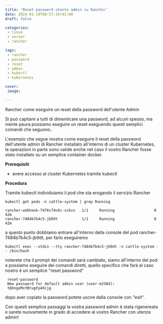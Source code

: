 ```yaml
---
title: 'Reset password utente admin su Rancher'
date: 2024-01-19T08:57:35+01:00
draft: false

categories:
 - linux
 - server
 - rancher

tags:
 - rancher
 - password
 - reset
 - admin
 - kubectl
 - kubernetes

cover:
 image:

---
```


Rancher come eseguire un reset della password dell'utente Admin

Si può capitare a tutti di dimenticare una password, ad alcuni spesso, ma niente paura possiamo eseguire un reset eseguendo questi semplici comandi che seguono..

L'esempio che segue mostra come eseguire il reset della password dell'utente admin di Rancher installato all'interno di un cluster Kubernetes, le operazioni in parte sono valide anche nel caso il vostro Rancher fosse stato installato su un semplice container docker.


**Prerequisiti**

- avere accesso al cluster Kubernetes tramite kubectl


**Procedura**

Tramite kubectl individuiamo il pod che sta erogando il servizio Rancher

    kubectl get pods -n cattle-system | grep Running

    rancher-webhook-7476c74c6c-scbvs   1/1     Running                  0             42m
    rancher-7484b7b4c5-jb9dt           1/1     Running                  0             42m

a questo punto dobbiamo entrare all'interno della console del pod rancher-7484b7b4c5-jb9dt, per farlo eseguiremo

    kubectl exec --stdin --tty rancher-7484b7b4c5-jb9dt -n cattle-system -- /bin/bash

noterete che il prompt dei comandi sarà cambiato, siamo all'interno del pod e possiamo eseguire dei comandi diretti, quello specifico che farà al caso nostro è un semplice "reset password"

     reset-password
     New password for default admin user (user-m258d):
     tQXngoMxYBtugFp4Xcjg

dopo aver copiato la password potete uscire dalla console con "exit". 

Con questi semplice passaggi la vostra password admin è stata rigenereata e sarete nuovamente in grado di accedere al vostro Rancher con utenza admin!

